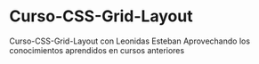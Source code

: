 # Curso-CSS-Grid-Layout
Curso-CSS-Grid-Layout con Leonidas Esteban
Aprovechando los conocimientos aprendidos en cursos anteriores

